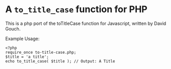 # A `to_title_case` function for PHP

This is a php port of the toTitleCase function for Javascript, written by David Gouch.

Example Usage:
```
<?php
require_once to-title-case.php;
$title = 'a title';
echo to_title_case( $title ); // Output: A Title
```
